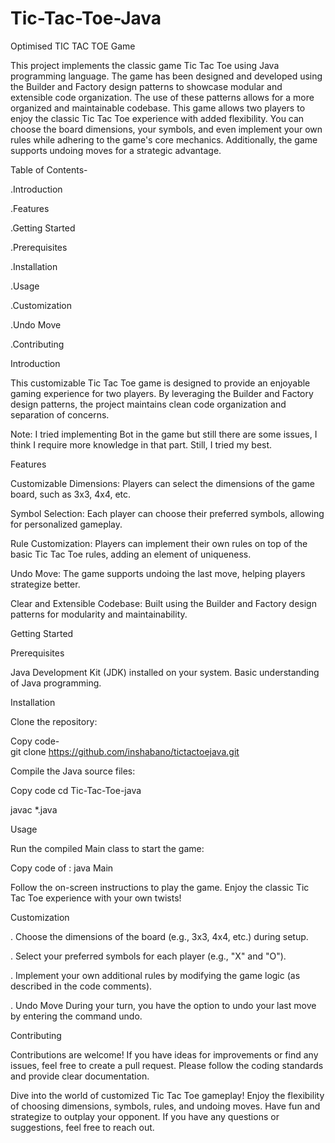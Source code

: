 # Tic-Tac-Toe-Java
Optimised TIC TAC TOE Game

This project implements the classic game Tic Tac Toe using Java programming language. The game has been designed and developed using the Builder and Factory design patterns to showcase modular and extensible code organization. The use of these patterns allows for a more organized and maintainable codebase. This game allows two players to enjoy the classic Tic Tac Toe experience with added flexibility. You can choose the board dimensions, your symbols, and even implement your own rules while adhering to the game's core mechanics. Additionally, the game supports undoing moves for a strategic advantage.

Table of Contents-

.Introduction

.Features

.Getting Started

.Prerequisites

.Installation

.Usage

.Customization

.Undo Move

.Contributing

Introduction

This customizable Tic Tac Toe game is designed to provide an enjoyable gaming experience for two players. By leveraging the Builder and Factory design patterns, the project maintains clean code organization and separation of concerns.

Note: I tried implementing Bot in the game but still there are some issues, I think I require more knowledge in that part. Still, I tried my best.

Features

Customizable Dimensions: Players can select the dimensions of the game board, such as 3x3, 4x4, etc.

Symbol Selection: Each player can choose their preferred symbols, allowing for personalized gameplay.

Rule Customization: Players can implement their own rules on top of the basic Tic Tac Toe rules, adding an element of uniqueness.

Undo Move: The game supports undoing the last move, helping players strategize better.

Clear and Extensible Codebase: Built using the Builder and Factory design patterns for modularity and maintainability.

Getting Started

Prerequisites

Java Development Kit (JDK) installed on your system. Basic understanding of Java programming.

Installation

Clone the repository:

Copy code-  
git clone  https://github.com/inshabano/tictactoejava.git

Compile the Java source files:

Copy code
cd Tic-Tac-Toe-java 

javac *.java

Usage

Run the compiled Main class to start the game:

Copy code of :
java Main

Follow the on-screen instructions to play the game. Enjoy the classic Tic Tac Toe experience with your own twists!

Customization

. Choose the dimensions of the board (e.g., 3x3, 4x4, etc.) during setup.

. Select your preferred symbols for each player (e.g., "X" and "O").

. Implement your own additional rules by modifying the game logic (as described in the code comments).

. Undo Move During your turn, you have the option to undo your last move by entering the command undo.

Contributing

Contributions are welcome! If you have ideas for improvements or find any issues, feel free to create a pull request. Please follow the coding standards and provide clear documentation.

Dive into the world of customized Tic Tac Toe gameplay! Enjoy the flexibility of choosing dimensions, symbols, rules, and undoing moves. Have fun and strategize to outplay your opponent. If you have any questions or suggestions, feel free to reach out.


